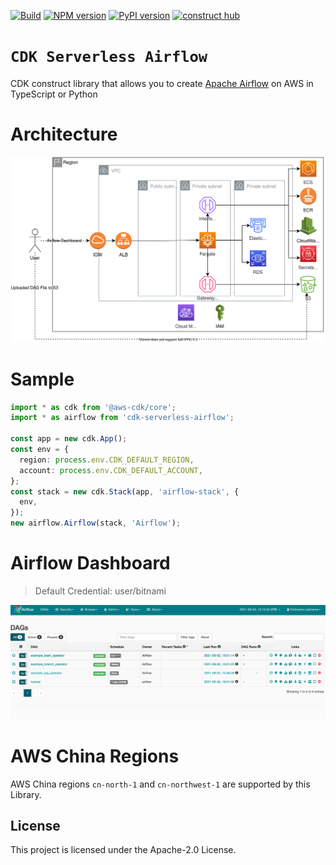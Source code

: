 [![Build](https://github.com/readybuilderone/serverless-airflow/actions/workflows/build.yml/badge.svg)](https://github.com/readybuilderone/serverless-airflow/actions/workflows/build.yml)
[![NPM version](https://badge.fury.io/js/cdk-serverless-airflow.svg)](https://badge.fury.io/js/cdk-serverless-airflow)
[![PyPI version](https://badge.fury.io/py/cdk-serverless-airflow.svg)](https://badge.fury.io/py/cdk-serverless-airflow)
[![construct hub](https://img.shields.io/badge/Construct%20Hub-available-blue)](https://constructs.dev/packages/cdk-serverless-airflow)


# `CDK Serverless Airflow`
CDK construct library that allows you to create [Apache Airflow](https://airflow.apache.org/) on AWS in TypeScript or Python

# Architecture
![architecture](./assets/01-serverless-airflow-on-aws-architecture.svg)

# Sample
``` typescript
import * as cdk from '@aws-cdk/core';
import * as airflow from 'cdk-serverless-airflow';

const app = new cdk.App();
const env = {
  region: process.env.CDK_DEFAULT_REGION,
  account: process.env.CDK_DEFAULT_ACCOUNT,
};
const stack = new cdk.Stack(app, 'airflow-stack', {
  env,
});
new airflow.Airflow(stack, 'Airflow');
```
# Airflow Dashboard 
> Default Credential: user/bitnami

![airflow-dashboard](./assets/04-airflow-dashboard.jpg)

# AWS China Regions

AWS China regions `cn-north-1` and `cn-northwest-1` are supported by this Library. 

## License

This project is licensed under the Apache-2.0 License.